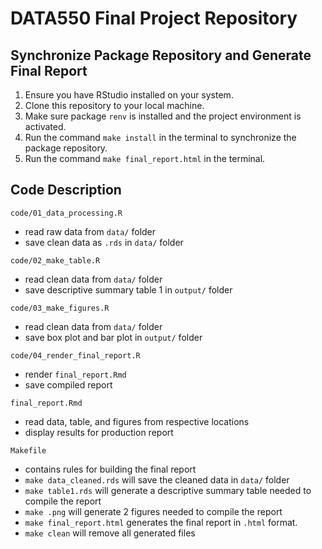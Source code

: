 # DATA550 Final Project Repository

## Synchronize Package Repository and Generate Final Report

1. Ensure you have RStudio installed on your system.
2. Clone this repository to your local machine.
3. Make sure package `renv` is installed and the project environment is activated.
4. Run the command `make install` in the terminal to synchronize the package repository.
5. Run the command `make final_report.html` in the terminal.

## Code Description

`code/01_data_processing.R`
- read raw data from `data/` folder
- save clean data as `.rds` in `data/` folder

`code/02_make_table.R`
- read clean data from `data/` folder
- save descriptive summary table 1 in `output/` folder

`code/03_make_figures.R`
- read clean data from `data/` folder
- save box plot and bar plot in `output/` folder

`code/04_render_final_report.R`
- render `final_report.Rmd` 
- save compiled report

`final_report.Rmd`
- read data, table, and figures from respective locations
- display results for production report

`Makefile`
- contains rules for building the final report
- `make data_cleaned.rds` will save the cleaned data in `data/` folder
- `make table1.rds` will generate a descriptive summary table needed to compile the report
- `make .png` will generate 2 figures needed to compile the report
- `make final_report.html` generates the final report in `.html` format.
- `make clean` will remove all generated files

